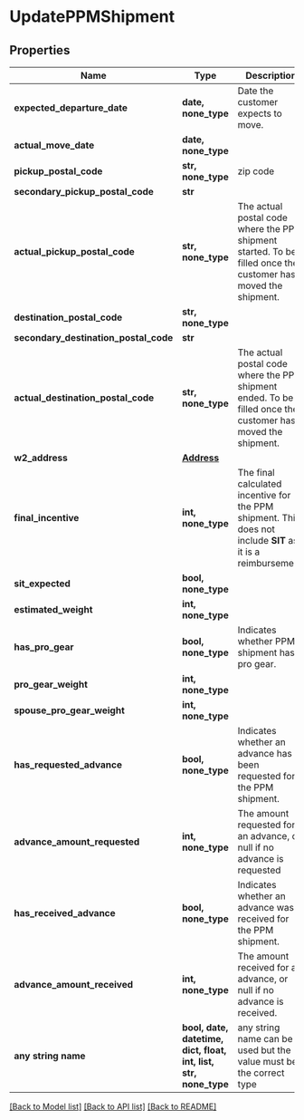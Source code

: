 # UpdatePPMShipment


## Properties
Name | Type | Description | Notes
------------ | ------------- | ------------- | -------------
**expected_departure_date** | **date, none_type** | Date the customer expects to move.  | [optional] 
**actual_move_date** | **date, none_type** |  | [optional] 
**pickup_postal_code** | **str, none_type** | zip code | [optional] 
**secondary_pickup_postal_code** | **str** |  | [optional] 
**actual_pickup_postal_code** | **str, none_type** | The actual postal code where the PPM shipment started. To be filled once the customer has moved the shipment.  | [optional] 
**destination_postal_code** | **str, none_type** |  | [optional] 
**secondary_destination_postal_code** | **str** |  | [optional] 
**actual_destination_postal_code** | **str, none_type** | The actual postal code where the PPM shipment ended. To be filled once the customer has moved the shipment.  | [optional] 
**w2_address** | [**Address**](Address.md) |  | [optional] 
**final_incentive** | **int, none_type** | The final calculated incentive for the PPM shipment. This does not include **SIT** as it is a reimbursement.  | [optional] [readonly] 
**sit_expected** | **bool, none_type** |  | [optional] 
**estimated_weight** | **int, none_type** |  | [optional] 
**has_pro_gear** | **bool, none_type** | Indicates whether PPM shipment has pro gear.  | [optional] 
**pro_gear_weight** | **int, none_type** |  | [optional] 
**spouse_pro_gear_weight** | **int, none_type** |  | [optional] 
**has_requested_advance** | **bool, none_type** | Indicates whether an advance has been requested for the PPM shipment.  | [optional] 
**advance_amount_requested** | **int, none_type** | The amount requested for an advance, or null if no advance is requested  | [optional] 
**has_received_advance** | **bool, none_type** | Indicates whether an advance was received for the PPM shipment.  | [optional] 
**advance_amount_received** | **int, none_type** | The amount received for an advance, or null if no advance is received.  | [optional] 
**any string name** | **bool, date, datetime, dict, float, int, list, str, none_type** | any string name can be used but the value must be the correct type | [optional]

[[Back to Model list]](../README.md#documentation-for-models) [[Back to API list]](../README.md#documentation-for-api-endpoints) [[Back to README]](../README.md)


